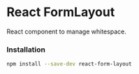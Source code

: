 # React FormLayout

React component to manage whitespace.

### Installation

```bash
npm install --save-dev react-form-layout
```
